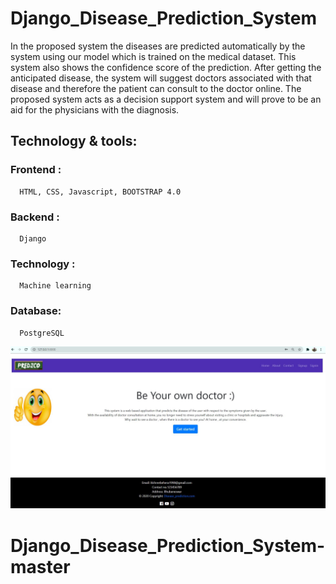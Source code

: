# Django_Disease_Prediction_System

In the proposed system the diseases are predicted automatically by the system using our model which is trained on the medical dataset. This system also shows the 
confidence score of the prediction. After getting the anticipated disease, the system 
will suggest doctors associated with that disease and therefore the patient can consult 
to the doctor online. The proposed system acts as a decision support system and will 
prove to be an aid for the physicians with the diagnosis.


## Technology & tools: 
  ### Frontend : 
      HTML, CSS, Javascript, BOOTSTRAP 4.0
  
  ### Backend : 
      Django 
  
  ### Technology :
      Machine learning
  ### Database:
      PostgreSQL


![homepage](output.JPG)
# Django_Disease_Prediction_System-master
